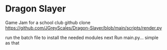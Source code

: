 # Dragon Slayer
 Game Jam for a school club
github clone https://github.com/JGreyScales/Dragon-Slayer/blob/main/scripts/render.py


run the batch file to install the needed modules 
next
Run main.py...
simple as that
